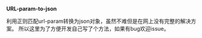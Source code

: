 **URL-param-to-json**

利用正则匹配url-param转换为json对象，虽然不难但是在网上没有完整的解决方案。
所以这里为了方便开发自己写了个方法，如果有bug欢迎issue。